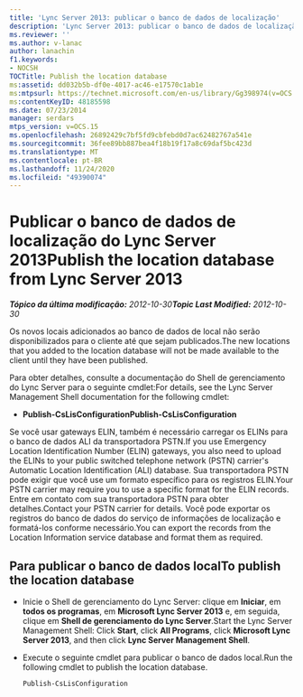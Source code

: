 ```yaml
---
title: 'Lync Server 2013: publicar o banco de dados de localização'
description: 'Lync Server 2013: publicar o banco de dados de localização.'
ms.reviewer: ''
ms.author: v-lanac
author: lanachin
f1.keywords:
- NOCSH
TOCTitle: Publish the location database
ms:assetid: dd032b5b-df0e-4017-ac46-e17570c1ab1e
ms:mtpsurl: https://technet.microsoft.com/en-us/library/Gg398974(v=OCS.15)
ms:contentKeyID: 48185598
ms.date: 07/23/2014
manager: serdars
mtps_version: v=OCS.15
ms.openlocfilehash: 26892429c7bf5fd9cbfebd0d7ac62482767a541e
ms.sourcegitcommit: 36fee89bb887bea4f18b19f17a8c69daf5bc423d
ms.translationtype: MT
ms.contentlocale: pt-BR
ms.lasthandoff: 11/24/2020
ms.locfileid: "49390074"
---
```

# <a name="publish-the-location-database-from-lync-server-2013"></a><span data-ttu-id="c82f7-103">Publicar o banco de dados de localização do Lync Server 2013</span><span class="sxs-lookup"><span data-stu-id="c82f7-103">Publish the location database from Lync Server 2013</span></span>

<div data-xmlns="http://www.w3.org/1999/xhtml">

<div class="topic" data-xmlns="http://www.w3.org/1999/xhtml" data-msxsl="urn:schemas-microsoft-com:xslt" data-cs="https://msdn.microsoft.com/">

<div data-asp="https://msdn2.microsoft.com/asp">



</div>

<div id="mainSection">

<div id="mainBody"><span data-ttu-id="c82f7-104">

<span> </span></span><span class="sxs-lookup"><span data-stu-id="c82f7-104">

<span> </span></span></span>

<span data-ttu-id="c82f7-105">_**Tópico da última modificação:** 2012-10-30_</span><span class="sxs-lookup"><span data-stu-id="c82f7-105">_**Topic Last Modified:** 2012-10-30_</span></span>

<span data-ttu-id="c82f7-106">Os novos locais adicionados ao banco de dados de local não serão disponibilizados para o cliente até que sejam publicados.</span><span class="sxs-lookup"><span data-stu-id="c82f7-106">The new locations that you added to the location database will not be made available to the client until they have been published.</span></span>

<span data-ttu-id="c82f7-107">Para obter detalhes, consulte a documentação do Shell de gerenciamento do Lync Server para o seguinte cmdlet:</span><span class="sxs-lookup"><span data-stu-id="c82f7-107">For details, see the Lync Server Management Shell documentation for the following cmdlet:</span></span>

  - <span data-ttu-id="c82f7-108">**Publish-CsLisConfiguration**</span><span class="sxs-lookup"><span data-stu-id="c82f7-108">**Publish-CsLisConfiguration**</span></span>

<span data-ttu-id="c82f7-109">Se você usar gateways ELIN, também é necessário carregar os ELINs para o banco de dados ALI da transportadora PSTN.</span><span class="sxs-lookup"><span data-stu-id="c82f7-109">If you use Emergency Location Identification Number (ELIN) gateways, you also need to upload the ELINs to your public switched telephone network (PSTN) carrier's Automatic Location Identification (ALI) database.</span></span> <span data-ttu-id="c82f7-110">Sua transportadora PSTN pode exigir que você use um formato específico para os registros ELIN.</span><span class="sxs-lookup"><span data-stu-id="c82f7-110">Your PSTN carrier may require you to use a specific format for the ELIN records.</span></span> <span data-ttu-id="c82f7-111">Entre em contato com sua transportadora PSTN para obter detalhes.</span><span class="sxs-lookup"><span data-stu-id="c82f7-111">Contact your PSTN carrier for details.</span></span> <span data-ttu-id="c82f7-112">Você pode exportar os registros do banco de dados do serviço de informações de localização e formatá-los conforme necessário.</span><span class="sxs-lookup"><span data-stu-id="c82f7-112">You can export the records from the Location Information service database and format them as required.</span></span>

<div>

## <a name="to-publish-the-location-database"></a><span data-ttu-id="c82f7-113">Para publicar o banco de dados local</span><span class="sxs-lookup"><span data-stu-id="c82f7-113">To publish the location database</span></span>

  - <span data-ttu-id="c82f7-114">Inicie o Shell de gerenciamento do Lync Server: clique em **Iniciar**, em **todos os programas**, em **Microsoft Lync Server 2013** e, em seguida, clique em **Shell de gerenciamento do Lync Server**.</span><span class="sxs-lookup"><span data-stu-id="c82f7-114">Start the Lync Server Management Shell: Click **Start**, click **All Programs**, click **Microsoft Lync Server 2013**, and then click **Lync Server Management Shell**.</span></span>

  - <span data-ttu-id="c82f7-115">Execute o seguinte cmdlet para publicar o banco de dados local.</span><span class="sxs-lookup"><span data-stu-id="c82f7-115">Run the following cmdlet to publish the location database.</span></span>
    
        Publish-CsLisConfiguration

<span data-ttu-id="c82f7-116"></div>

</div>

<span> </span>

</div>

</div>

</span><span class="sxs-lookup"><span data-stu-id="c82f7-116"></div>

</div>

<span> </span>

</div>

</div>

</span></span></div>


